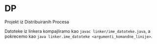 # DP
Projekt iz Distribuiranih Procesa

Datoteke iz linkera kompajliramo kao `javac linker/ime_datoteke.java`, a pokrecemo kao `java linker.ime_datoteke <argumenti_komandne_linije>`.